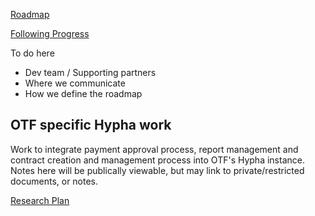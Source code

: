 [Roadmap](https://github.com/OpenTechFund/opentech.fund/wiki/Roadmap)

[Following Progress](https://github.com/OpenTechFund/opentech.fund/wiki/Following-progress)

To do here
- Dev team / Supporting partners
- Where we communicate
- How we define the roadmap


## OTF specific Hypha work

Work to integrate payment approval process, report management and contract creation and management process into OTF's Hypha instance. Notes here will be publically viewable, but may link to private/restricted documents, or notes.

[Research Plan](https://github.com/OpenTechFund/hypha/wiki/OTF-Finance-workflow-Research-Plan)